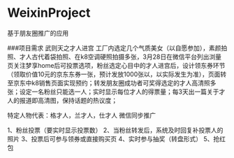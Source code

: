 # WeixinProject
基于朋友圈推广的应用

###项目需求
武则天之才人进宫
工厂内选定几个气质美女（以自愿参加），素颜拍照、才人古代着袋拍照、在k8空调硬照拍摄多张，3月28日在微信平台列出浏量页关注梦享home后可投票选项，粉丝选定心目中的才人进宫后，设计领东券环节（领取价值10元的京东东券一张，预计发放1000张以，以实际发生为准），页面转至京东中k8销售页面实现预约；转发朋友圈成功者可奖得选定的才人高清照多张；设定一名粉丝只能选一人；实时显示每位才人的得票量；每3天出一篇关于才人的报道即高清图，保持话题的热议度；

特定人物代表：格才人，兰才人，仕才人 
微信同步推广

1、粉丝投票（要实时显示投票数） 2、当粉丝转发后，系统及时回复补投票人的照片
3、投票后可参与领券或直接购买页 
4、实时参与抽奖（转盘形式） 5、抢红包 
